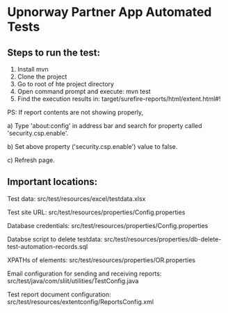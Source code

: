 # Upnorway Partner App Automated Tests

Steps to run the test:
----------------------
1) Install mvn
2) Clone the project
3) Go to root of hte project directory
4) Open command prompt and execute: mvn test
5) Find the execution results in: target/surefire-reports/html/extent.html#!

PS: If report contents are not showing properly,

a) Type 'about:config' in address bar and search for property called 'security.csp.enable'.

b) Set above property ('security.csp.enable') value to false.

c) Refresh page.

Important locations:
--------------------
Test data:
src/test/resources/excel/testdata.xlsx

Test site URL:
src/test/resources/properties/Config.properties

Database credentials:
src/test/resources/properties/Config.properties

Databse script to delete testdata:
src/test/resources/properties/db-delete-test-automation-records.sql

XPATHs of elements:
src/test/resources/properties/OR.properties

Email configuration for sending and receiving reports:
src/test/java/com/sliit/utilities/TestConfig.java

Test report document configuration:
src/test/resources/extentconfig/ReportsConfig.xml
